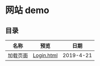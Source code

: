 # 网站 demo

## 目录
名称      | 预览                                                                               |日期
----------|-----------------------------------------------------------------------------------|---------
加载页面  | [Login.html](https://zhiweideboke.github.io/cheese-demo/html/加载页面/texe.html)    |2019-4-21
